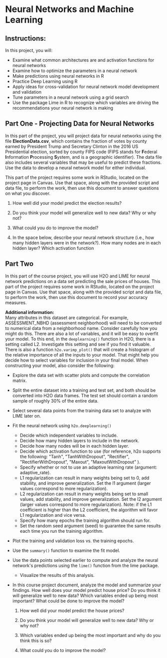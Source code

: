 # Neural Networks and Machine Learning
## Instructions:  
In this project, you will:  

* Examine what common architectures are and activation functions for neural networks  
* Examine how to optimize the parameters in a neural network  
* Make predictions using neural networks in R  
* Practice Deep Learning using R  
* Apply ideas for cross-validation for neural network model development and validation  
* Tune parameters in a neural network using a grid search  
* Use the package Lime in R to recognize which variables are driving the recommendations your neural
network is making  

## Part One - Projecting Data for Neural Networks    

In this part of the project, you will project data for neural networks using the file **ElectionData.csv**, which contains the fraction of votes by county earned by President Trump and Secretary Clinton in the 2016 US Presidential election, sorted by county FIPS code (FIPS stands for **F**ederal **I**nformation **P**rocessing **S**ystem, and is a geographic identifier). The data file also includes several variables that may be useful to predict these fractions. Use the data to develop a neural network model for either individual.

This part of the project requires some work in RStudio, located on the project page in Canvas. Use that space, along with the provided script and data file, to perform the work, then use this document to answer questions on what you discover.

1. How well did your model predict the election results?  


2. Do you think your model will generalize well to new data? Why or why not?  

3. What could you do to improve the model?  

4. In the space below, describe your neural network structure (i.e., how many hidden layers were in the network?). How many nodes are in each hidden layer? Which activation function 

## Part Two

In this part of the course project, you will use H2O and LIME for neural network predictions on a data set predicting the sale prices of houses. This part of the project requires some work in RStudio, located on the project page in Canvas. Use that space, along with the provided script and data file, to perform the work, then use this document to record your accuracy measures.

**Additional information:**  
Many attributes in this dataset are categorical. For example, ASSESSMENT_NBHD (assessment neighborhood) will need to be converted to numerical data from a neighborhood name. Consider carefully how you might do this. There are also a lot of variables, and it will be easy to overfit your model. To this end, in the `deeplearning()` function in H2O, there is a setting called L2. Investigate this setting and see if you find it valuable. There is also a function `h2o.varimp_plot()` that will create a histogram of the relative importance of all the inputs to your model. That might help you decide how to select variables for inclusion in your final model.
When constructing your model, also consider the following:  

* Explore the data set with scatter plots and compute the correlation matrix.  
* Split the entire dataset into a training and test set, and both should be converted into H2O data frames. The test set should contain a random sample of roughly 30% of the entire data.  
* Select several data points from the training data set to analyze with LIME later on.  
* Fit the neural network using `h2o.deeplearning()`  
     * Decide which independent variables to include.  
     * Decide how many hidden layers to include in the network.  
     * Decide how many nodes will be in each hidden layer.  
     * Decide which activation function to use (for reference, h2o supports the following: "Tanh", "TanhWithDropout", "Rectifier", "RectifierWithDropout", "Maxout", "MaxoutWithDropout" ).  
     * Specify whether or not to use an adaptive learning rate (argument: adaptive_rate).  
     * L1 regularization can result in many weights being set to 0, add stability, and improve generalization. Set the l1 argument (larger values correspond to more regularization).  
     * L2 regularization can result in many weights being set to small values, add stability, and improve generalization. Set the l2 argument (larger values correspond to more regularization). Note: if the L1 coefficient is higher than the L2 coefficient, the algorithm will favor L1 regularization and vice versa.  
     * Specify how many epochs the training algorithm should run for.  
     * Set the random seed argument (seed) to guarantee the same results each time you run the training algorithm.  
* Plot the training and validation loss vs. the training epochs.  
* Use the `summary()` function to examine the fit model.  
* Use the data points selected earlier to compute and analyze the neural network's predictions using the `lime()` function from the lime package.  
     * Visualize the results of this analysis.  
* In this course project document, analyze the model and summarize your findings. How well does your model predict house price? Do you think it will generalize well to new data? Which variables ended up being most important? What could be done to improve the model?  

    1. How well did your model predict the house prices?  

    2. Do you think your model will generalize well to new data? Why or why not?  

    3. Which variables ended up being the most important and why do you think this is so?  

    4. What could you do to improve the model?